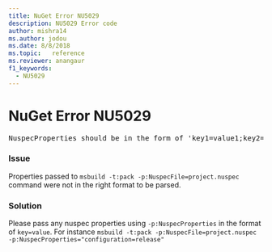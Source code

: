 ```yaml
---
title: NuGet Error NU5029
description: NU5029 Error code
author: mishra14
ms.author: jodou
ms.date: 8/8/2018
ms.topic:   reference
ms.reviewer: anangaur
f1_keywords: 
  - NU5029
---
```


# NuGet Error NU5029
<pre>NuspecProperties should be in the form of 'key1=value1;key2=value2'.</pre>

### Issue

Properties passed to `msbuild -t:pack -p:NuspecFile=project.nuspec` command were not in the right format to be parsed.


### Solution

Please pass any nuspec properties using `-p:NuspecProperties` in the format of `key=value`. For instance `msbuild -t:pack -p:NuspecFile=project.nuspec -p:NuspecProperties="configuration=release"`

